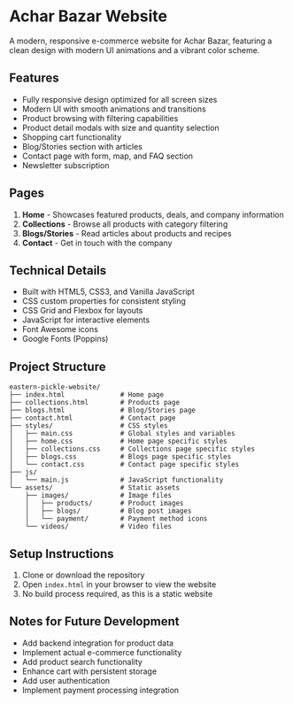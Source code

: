 # Achar Bazar Website

A modern, responsive e-commerce website for Achar Bazar, featuring a clean design with modern UI animations and a vibrant color scheme.

## Features

- Fully responsive design optimized for all screen sizes
- Modern UI with smooth animations and transitions
- Product browsing with filtering capabilities
- Product detail modals with size and quantity selection
- Shopping cart functionality
- Blog/Stories section with articles
- Contact page with form, map, and FAQ section
- Newsletter subscription

## Pages

1. **Home** - Showcases featured products, deals, and company information
2. **Collections** - Browse all products with category filtering
3. **Blogs/Stories** - Read articles about products and recipes
4. **Contact** - Get in touch with the company

## Technical Details

- Built with HTML5, CSS3, and Vanilla JavaScript
- CSS custom properties for consistent styling
- CSS Grid and Flexbox for layouts
- JavaScript for interactive elements
- Font Awesome icons
- Google Fonts (Poppins)

## Project Structure

```
eastern-pickle-website/
├── index.html              # Home page
├── collections.html        # Products page
├── blogs.html              # Blog/Stories page
├── contact.html            # Contact page
├── styles/                 # CSS styles
│   ├── main.css            # Global styles and variables
│   ├── home.css            # Home page specific styles
│   ├── collections.css     # Collections page specific styles
│   ├── blogs.css           # Blogs page specific styles
│   └── contact.css         # Contact page specific styles
├── js/
│   └── main.js             # JavaScript functionality
└── assets/                 # Static assets
    ├── images/             # Image files
    │   ├── products/       # Product images
    │   ├── blogs/          # Blog post images
    │   └── payment/        # Payment method icons
    └── videos/             # Video files
```

## Setup Instructions

1. Clone or download the repository
2. Open `index.html` in your browser to view the website
3. No build process required, as this is a static website

## Notes for Future Development

- Add backend integration for product data
- Implement actual e-commerce functionality
- Add product search functionality
- Enhance cart with persistent storage
- Add user authentication
- Implement payment processing integration 